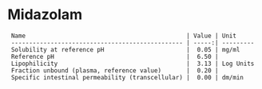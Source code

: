 # Midazolam

     Name                                             | Value | Unit     
     ------------------------------------------------ | -----:| --------- 
     Solubility at reference pH                       |  0.05 | mg/ml    
     Reference pH                                     |  6.50 |          
     Lipophilicity                                    |  3.13 | Log Units
     Fraction unbound (plasma, reference value)       |  0.20 |          
     Specific intestinal permeability (transcellular) |  0.00 | dm/min   

